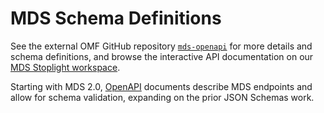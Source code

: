 # MDS Schema Definitions

See the external OMF GitHub repository [`mds-openapi`](https://github.com/openmobilityfoundation/mds-openapi) for more details and schema definitions, and browse the interactive API documentation on our [MDS Stoplight workspace](https://openmobilityfnd.stoplight.io/docs/mds-openapi/). 

Starting with MDS 2.0, [OpenAPI](https://www.openapis.org/) documents describe MDS endpoints and allow for schema validation, expanding on the prior JSON Schemas work.
